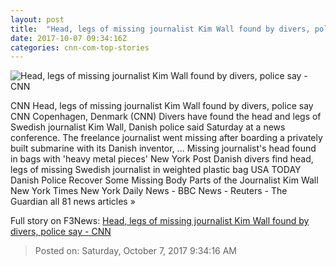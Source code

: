 ```yaml
---
layout: post
title:  "Head, legs of missing journalist Kim Wall found by divers, police say - CNN"
date: 2017-10-07 09:34:16Z
categories: cnn-com-top-stories
---
```


![Head, legs of missing journalist Kim Wall found by divers, police say - CNN](http://i2.cdn.cnn.com/cnnnext/dam/assets/170822163925-01-kim-wall-handout-super-tease.jpg)

CNN Head, legs of missing journalist Kim Wall found by divers, police say CNN Copenhagen, Denmark (CNN) Divers have found the head and legs of Swedish journalist Kim Wall, Danish police said Saturday at a news conference. The freelance journalist went missing after boarding a privately built submarine with its Danish inventor, ... Missing journalist's head found in bags with 'heavy metal pieces' New York Post Danish divers find head, legs of missing Swedish journalist in weighted plastic bag USA TODAY Danish Police Recover Some Missing Body Parts of the Journalist Kim Wall New York Times New York Daily News - BBC News - Reuters - The Guardian all 81 news articles »


Full story on F3News: [Head, legs of missing journalist Kim Wall found by divers, police say - CNN](http://www.f3nws.com/n/u3ZRSH)

> Posted on: Saturday, October 7, 2017 9:34:16 AM
